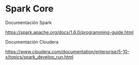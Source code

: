 # Spark Core

Documentación Spark <br >

https://spark.apache.org/docs/1.6.0/programming-guide.html <br >

Documentación Cloudera <br >

https://www.cloudera.com/documentation/enterprise/5-10-x/topics/spark_develop_run.html <br >
